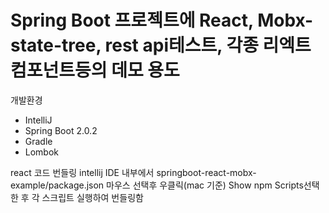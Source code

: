 # Spring Boot 프로젝트에 React, Mobx-state-tree,  rest api테스트, 각종 리엑트 컴포넌트등의 데모 용도

개발환경

* IntelliJ
* Spring Boot 2.0.2
* Gradle
* Lombok

react 코드 번들링
intellij IDE 내부에서
springboot-react-mobx-example/package.json 마우스 선택후 우클릭(mac 기준) Show npm Scripts선택한 후 각 스크립트 실행하여 번들링함


